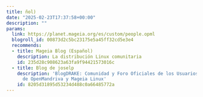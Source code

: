 ```yaml
---
title: ñol)
date: "2025-02-23T17:37:58+00:00"
description: ""
params:
  link: https://planet.mageia.org/es/custom/people.opml
  blogroll_id: 00873d2c5bc23175e5a45ff32cd5e3e4
  recommends:
  - title: Mageia Blog (Español)
    description: La distribución Linux comunitaria
    id: 235d28c908623a63fa9f94421573016c
  - title: Blog de joselp
    description: 'BlogDRAKE: Comunidad y Foro Oficiales de los Usuarios Hispanohablantes
      de OpenMandriva y Mageia Linux'
    id: 8205d31895d53234d488c0a66485772a
---
```

